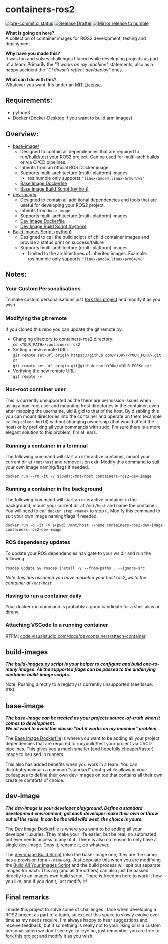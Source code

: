 # containers-ros2
[![pre-commit.ci status](https://results.pre-commit.ci/badge/github/NathanaelGandhi/containers-ros2/main.svg)](https://results.pre-commit.ci/latest/github/NathanaelGandhi/containers-ros2/main)
[![Release Drafter](https://github.com/NathanaelGandhi/containers-ros2/actions/workflows/release-drafter.yml/badge.svg?branch=release)](https://github.com/NathanaelGandhi/containers-ros2/actions/workflows/release-drafter.yml)
[![Mirror release to humble](https://github.com/NathanaelGandhi/containers-ros2/actions/workflows/mirror-release-to-humble.yaml/badge.svg?branch=release)](https://github.com/NathanaelGandhi/containers-ros2/actions/workflows/mirror-release-to-humble.yaml)

**What is going on here?**<br>A collection of container images for ROS2 development, testing and deployment.

**Why have you made this?**<br>It was fun and solves challenges I faced while developing projects as part of a team. Primarily the *"it works on my machine"* statements, also as a happy accident the *"CI doesn't reflect dev/deploy"* ones.

**What can I do with this?**<br>Whatever you want. It's under an [MIT License](LICENSE).

## Requirements:
- python3
- Docker (Docker-Desktop if you want to build arm images)

## Overview:
- [base-image/](base-image)
  - Designed to contain all dependencies that are required to run/build/test your ROS2 project. Can be used for multi-arch builds or via CI/CD pipelines.
  - Inherits from an official ROS Docker image
  - Supports multi-architecture (multi-platform) images
    - ros:humble only supports ```"linux/amd64,linux/arm64/v8"```
  - [Base Image Dockerfile](base-image/Dockerfile)
  - [Base Image Build Script (python)](base-image/build-image.py)
- [dev-image/](dev-image)
  - Designed to contain all additional dependencies and tools that are useful for developing your ROS2 project.
  - Inherits from ```base-image```
  - Supports multi-architecture (multi-platform) images
  - [Dev Image Dockerfile](base-image/Dockerfile)
  - [Dev Image Build Script (python)](base-image/build-image.py)
- [Build Images Script (python)](build-images.py)
  - Designed to call the build scipts of child container images and provide a status print on success/failure
  - Supports multi-architecture (multi-platform) images
    - Limited to the architectures of inherited images. Example: ros:humble only supports ```"linux/amd64,linux/arm64/v8"```

## Notes:
### Your Custom Personalisations
To make custom personalisations just [fork this project](https://github.com/NathanaelGandhi/containers-ros2/fork) and modify it as you wish

### Modifying the git remote
If you cloned this repo you can update the git remote by:
  - Changing directory to containers-ros2 directory:<br>
  ```cd <YOUR_PATH>/containers-ros2```
  - Setting a new remote URL:<br>
  ```git remote set-url origin https://github.com/<YOU>/<YOUR_FORK>.git```<br>or<br>```git remote set-url origin git@github.com:<YOU>/<YOUR_FORK>.git```
  - Verifying the new remote URL:<br>
  ```git remote -v```

### Non-root container user
This is currently unsupported as the there are permission issues when using a non-root user and mounting host directories in the container, even after mapping the username, uid & gid to that of the host. By disabling this you can mount directories into the container and operate on them (example calling ```colcon build```) without changing ownership (that would affect the host) or by prefixing all your commands with sudo. I'm sure there is a more elegant solution to this problem, I'm all ears.

### Running a container in a terminal
The following command will start an interactive container, mount your current dir at ```/mnt/host``` and remove it on exit. Modify this command to suit your own image naming/flags if needed.
```
docker run --rm -it -v $(pwd):/mnt/host containers-ros2-dev-image
```

### Running a container in the background
The following command will start an interactive container in the background, mount your current dir at ```/mnt/host``` and name the container. You will need to call ```docker stop <name>``` to stop it. Modify this command to suit your own image naming/flags if needed.
```
docker run -d -it -v $(pwd):/mnt/host --name containers-ros2-dev-image containers-ros2-dev-image
```

### ROS dependency updates
To update your ROS dependencies navigate to your ws dir and run the following.
```
rosdep update && rosdep install -y --from-paths . --ignore-src
```
*Note: this has assumed you have mounted your host ros2_ws to the container at ```/mnt/host```*

### Having to run a container daily
Your docker run command is probably a good candidate for a shell alias or direnv.

### Attaching VSCode to a running container
RTFM: [code.visualstudio.com/docs/devcontainers/attach-container](https://code.visualstudio.com/docs/devcontainers/attach-container).

## build-images
***The [build-images.py](build-images.py) script is your helper to configure and build one-to-many images. All the supported flags can be passed to the underlying container build-image scripts.***

Note: Pushing directly to a registry is currently unsupported (see Issue: #18).

## base-image
***The base-image can be treated as your projects source-of-truth when it comes to development.<br>We all want to avoid the classic "but it works on my machine" problem.***

The [Base Image Dockerfile](base-image/Dockerfile) is where you want to be adding all your project dependencies that are required to run/build/test your project via CI/CD pipelines. This gives you a much smaller (and hopefully cheaper/faster) image to be used in runners.

This also has added benefits when you work in a team. You can distribute/maintain a common "standard" config while allowing your colleagues to define their own dev-images on top that contains all their own creature comforts of choice.

## dev-image
***The dev-image is your developer playground. Define a standard development environment, get each developer make their own or throw out all the rules. It can be the wild wild west, the choice is yours.***

The [Dev Image Dockerfile](dev-image/Dockerfile) is where you want to be adding all your developer luxuries. They make your life easier, but be real, no automated bot ever needs access to any of it. There is also no reason to only have a single dev-image. Copy it, rename it, do whatever.

The [dev-image Build Script](base-image/build-image.py) (also the base-image one, they are the same) has a provision for a ```--name``` arg. Just populate this when you are modifying the [Build All Your Images Script](build-images.py) and the build process will spit out separate images for each. This arg (and all the others) can also just be passed directly to an images own build script. There is freedom here to work it how you like, and if you don't, just modify it!

## Final remarks
I made this project to solve some of challenges I face when developing a ROS2 project as part of a team, so expect this space to slowly evolve over time as my needs require. I'm always happy to hear suggestions and receive feedback, but if something is really not to your liking or is a custom personalisation we don't see eye-to-eye on, just remember you are free to  [fork this project](https://github.com/NathanaelGandhi/containers-ros2/fork) and modify it as you wish.
